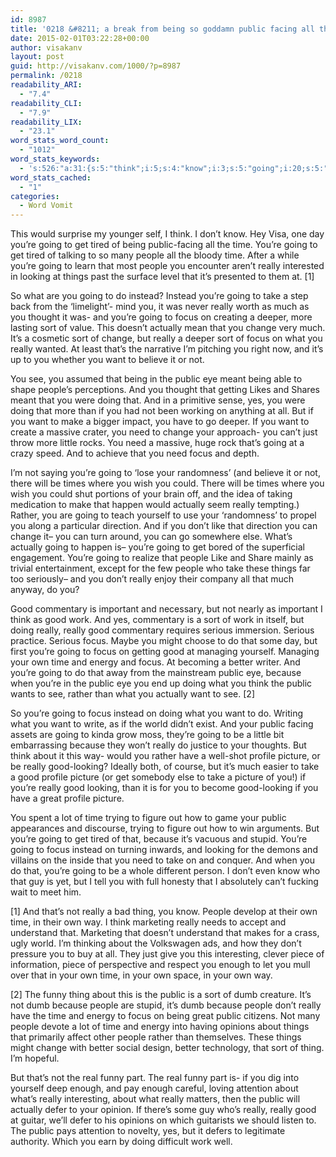 ```yaml
---
id: 8987
title: '0218 &#8211; a break from being so goddamn public facing all the time'
date: 2015-02-01T03:22:28+00:00
author: visakanv
layout: post
guid: http://visakanv.com/1000/?p=8987
permalink: /0218
readability_ARI:
  - "7.4"
readability_CLI:
  - "7.9"
readability_LIX:
  - "23.1"
word_stats_word_count:
  - "1012"
word_stats_keywords:
  - 's:526:"a:31:{s:5:"think";i:5;s:4:"know";i:3;s:5:"going";i:20;s:5:"tired";i:3;s:6:"public";i:11;s:4:"time";i:8;s:6:"people";i:9;s:6:"really";i:18;s:7:"looking";i:5;s:6:"things";i:4;s:7:"instead";i:4;s:4:"take";i:5;s:5:"focus";i:9;s:6:"deeper";i:3;s:4:"sort";i:6;s:8:"actually";i:5;s:6:"change";i:5;s:4:"want";i:6;s:4:"need";i:4;s:4:"good";i:9;s:10:"commentary";i:3;s:4:"work";i:3;s:7:"serious";i:3;s:6:"energy";i:3;s:6:"better";i:3;s:7:"because";i:5;s:7:"profile";i:3;s:7:"picture";i:4;s:5:"thing";i:3;s:5:"funny";i:3;s:4:"dumb";i:3;}";'
word_stats_cached:
  - "1"
categories:
  - Word Vomit
---
```

This would surprise my younger self, I think. I don&#8217;t know. Hey Visa, one day you&#8217;re going to get tired of being public-facing all the time. You&#8217;re going to get tired of talking to so many people all the bloody time. After a while you&#8217;re going to learn that most people you encounter aren&#8217;t really interested in looking at things past the surface level that it&#8217;s presented to them at. [1]

So what are you going to do instead? Instead you&#8217;re going to take a step back from the &#8216;limelight&#8217;- mind you, it was never really worth as much as you thought it was- and you&#8217;re going to focus on creating a deeper, more lasting sort of value. This doesn&#8217;t actually mean that you change very much. It&#8217;s a cosmetic sort of change, but really a deeper sort of focus on what you really wanted. At least that&#8217;s the narrative I&#8217;m pitching you right now, and it&#8217;s up to you whether you want to believe it or not.

You see, you assumed that being in the public eye meant being able to shape people&#8217;s perceptions. And you thought that getting Likes and Shares meant that you were doing that. And in a primitive sense, yes, you were doing that more than if you had not been working on anything at all. But if you want to make a bigger impact, you have to go deeper. If you want to create a massive crater, you need to change your approach- you can&#8217;t just throw more little rocks. You need a massive, huge rock that&#8217;s going at a crazy speed. And to achieve that you need focus and depth.

I&#8217;m not saying you&#8217;re going to &#8216;lose your randomness&#8217; (and believe it or not, there will be times where you wish you could. There will be times where you wish you could shut portions of your brain off, and the idea of taking medication to make that happen would actually seem really tempting.) Rather, you are going to teach yourself to use your &#8216;randomness&#8217; to propel you along a particular direction. And if you don&#8217;t like that direction you can change it– you can turn around, you can go somewhere else. What&#8217;s actually going to happen is– you&#8217;re going to get bored of the superficial engagement. You&#8217;re going to realize that people Like and Share mainly as trivial entertainment, except for the few people who take these things far too seriously– and you don&#8217;t really enjoy their company all that much anyway, do you?

Good commentary is important and necessary, but not nearly as important I think as good work. And yes, commentary is a sort of work in itself, but doing really, really good commentary requires serious immersion. Serious practice. Serious focus. Maybe you might choose to do that some day, but first you&#8217;re going to focus on getting good at managing yourself. Managing your own time and energy and focus. At becoming a better writer. And you&#8217;re going to do that away from the mainstream public eye, because when you&#8217;re in the public eye you end up doing what you think the public wants to see, rather than what you actually want to see. [2]

So you&#8217;re going to focus instead on doing what you want to do. Writing what you want to write, as if the world didn&#8217;t exist. And your public facing assets are going to kinda grow moss, they&#8217;re going to be a little bit embarrassing because they won&#8217;t really do justice to your thoughts. But think about it this way- would you rather have a well-shot profile picture, or be really good-looking? Ideally both, of course, but it&#8217;s much easier to take a good profile picture (or get somebody else to take a picture of you!) if you&#8217;re really good looking, than it is for you to become good-looking if you have a great profile picture.

You spent a lot of time trying to figure out how to game your public appearances and discourse, trying to figure out how to win arguments. But you&#8217;re going to get tired of that, because it&#8217;s vacuous and stupid. You&#8217;re going to focus instead on turning inwards, and looking for the demons and villains on the inside that you need to take on and conquer. And when you do that, you&#8217;re going to be a whole different person. I don&#8217;t even know who that guy is yet, but I tell you with full honesty that I absolutely can&#8217;t fucking wait to meet him.

[1] And that&#8217;s not really a bad thing, you know. People develop at their own time, in their own way. I think marketing really needs to accept and understand that. Marketing that doesn&#8217;t understand that makes for a crass, ugly world. I&#8217;m thinking about the Volkswagen ads, and how they don&#8217;t pressure you to buy at all. They just give you this interesting, clever piece of information, piece of perspective and respect you enough to let you mull over that in your own time, in your own space, in your own way.

[2] The funny thing about this is the public is a sort of dumb creature. It&#8217;s not dumb because people are stupid, it&#8217;s dumb because people don&#8217;t really have the time and energy to focus on being great public citizens. Not many people devote a lot of time and energy into having opinions about things that primarily affect other people rather than themselves. These things might change with better social design, better technology, that sort of thing. I&#8217;m hopeful.

But that&#8217;s not the real funny part. The real funny part is- if you dig into yourself deep enough, and pay enough careful, loving attention about what&#8217;s really interesting, about what really matters, then the public will actually defer to your opinion. If there&#8217;s some guy who&#8217;s really, really good at guitar, we&#8217;ll defer to his opinions on which guitarists we should listen to. The public pays attention to novelty, yes, but it defers to legitimate authority. Which you earn by doing difficult work well.